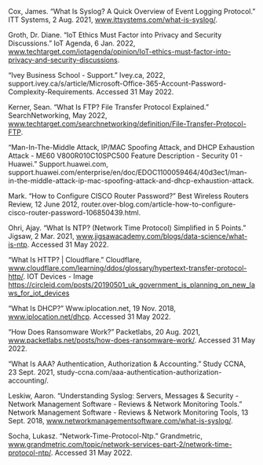 Cox, James. “What Is Syslog? A Quick Overview of Event Logging Protocol.” ITT Systems, 2 Aug. 2021, 
www.ittsystems.com/what-is-syslog/.

Groth, Dr. Diane. “IoT Ethics Must Factor into Privacy and Security Discussions.” IoT Agenda, 6 Jan. 2022, 
www.techtarget.com/iotagenda/opinion/IoT-ethics-must-factor-into-privacy-and-security-discussions.

“Ivey Business School - Support.” Ivey.ca, 2022, support.ivey.ca/s/article/Microsoft-Office-365-Account-Password-Complexity-Requirements. 
Accessed 31 May 2022.

Kerner, Sean. “What Is FTP? File Transfer Protocol Explained.” SearchNetworking, May 2022, 
www.techtarget.com/searchnetworking/definition/File-Transfer-Protocol-FTP.

“Man-In-The-Middle Attack, IP/MAC Spoofing Attack, and DHCP Exhaustion Attack - ME60 
V800R010C10SPC500 Feature Description - Security 01 - Huawei.” Support.huawei.com, 
support.huawei.com/enterprise/en/doc/EDOC1100059464/40d3ec1/man-in-the-middle-attack-ip-mac-spoofing-attack-and-dhcp-exhaustion-attack.

Mark. “How to Configure CISCO Router Password?” Best Wireless Routers Review, 12 June 2012, 
router.over-blog.com/article-how-to-configure-cisco-router-password-106850439.html.

Ohri, Ajay. “What Is NTP? (Network Time Protocol) Simplified in 5 Points.” Jigsaw, 2 Mar. 2021, 
www.jigsawacademy.com/blogs/data-science/what-is-ntp. Accessed 31 May 2022.

“What Is HTTP? | Cloudflare.” Cloudflare, www.cloudflare.com/learning/ddos/glossary/hypertext-transfer-protocol-http/.
IOT Devices - Image
https://circleid.com/posts/20190501_uk_government_is_planning_on_new_laws_for_iot_devices

“What Is DHCP?” Www.iplocation.net, 19 Nov. 2018, www.iplocation.net/dhcp. Accessed 31 May 2022.

“How Does Ransomware Work?” Packetlabs, 20 Aug. 2021, www.packetlabs.net/posts/how-does-ransomware-work/.
Accessed 31 May 2022.

“What Is AAA? Authentication, Authorization & Accounting.” Study CCNA, 23 Sept. 2021,
study-ccna.com/aaa-authentication-authorization-accounting/.

Leskiw, Aaron. “Understanding Syslog: Servers, Messages & Security - Network Management Software - Reviews & Network Monitoring Tools.” Network Management Software - Reviews & Network Monitoring Tools, 
13 Sept. 2018, www.networkmanagementsoftware.com/what-is-syslog/.

Socha, Lukasz. “Network-Time-Protocol-Ntp.” Grandmetric, www.grandmetric.com/topic/network-services-part-2/network-time-protocol-ntp/. 
Accessed 31 May 2022.

